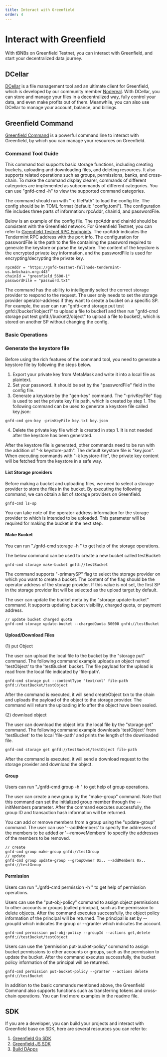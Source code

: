 ```yaml
---
title: Interact with Greenfield
order: 4
---
```


# Interact with Greenfield

With tBNBs on Greenfield Testnet, you can interact with Greenfield, and start your decentralized data journey.

## DCellar

[DCellar](http://dcellar.io) is a file management tool and an ultimate client for Greenfield, which is developed by
our community member [Nodereal](https://nodereal.io/). With DCellar, you can store and manage your files in a
decentralized way, fully control your data, and even make profits out of them. Meanwhile, you can also use DCellar to
manage your account, balance, and billings.

## Greenfield Command

[Greenfield Command](https://github.com/bnb-chain/greenfield-cmd) is a powerful command line to interact with Greenfield,
by which you can manage your resources on Greenfield. 

### Command Tool Guide

This command tool supports basic storage functions, including creating buckets, uploading and downloading files, and deleting resources. It also supports related operations such as groups, permissions, banks, and cross-chain. To make the command display clearer, commands of different categories are implemented as subcommands of different categories. You can use "gnfd-cmd -h" to view the supported command categories.

The command should run with "-c filePath" to load the config file. The config should be in TOML format (default: "config.toml"). The configuration file includes three parts of information: rpcAddr, chainId, and passwordFile.

Below is an example of the config file. The rpcAddr and chainId should be consistent with the Greenfield network.
For Greenfield Testnet, you can refer to [Greenfield Testnet RPC Endpoints](https://greenfield.bnbchain.org/docs/guide/resources.html#rpc-endpoints). 
The rpcAddr indicates the Tendermint RPC address with the port info. 
The configuration for passwordFile is the path to the file containing the password required to generate the keystore or parse the keystore.
The content of the keystore is the encrypted private key information, and the passwordFile is used for encrypting/decrypting the private key.


```
rpcAddr = "https://gnfd-testnet-fullnode-tendermint-us.bnbchain.org:443"
chainId = "greenfield_5600-1"
passwordFile = "password.txt"
```

The command has the ability to intelligently select the correct storage provider to respond to the request. The user only needs to set the storage provider operator-address if they want to create a bucket on a specific SP. For example, the user can run "gnfd-cmd storage put test gnfd://bucket1/object1" to upload a file to bucket1 and then run "gnfd-cmd storage put test gnfd://bucket2/object" to upload a file to bucket2, which is stored on another SP without changing the config.

### Basic Operations

### Generate the keystore file

Before using the rich features of the command tool, you need to generate a keystore file by following the steps below.

1. Export your private key from MetaMask and write it into a local file as plaintext.
2. Set your password. It should be set by the "passwordFile" field in the config file.
3. Generate a keystore by the "gen-key" command. The "-privKeyFile" flag is used to set the private key file path, which is created by step 1. The following command can be used to generate a keystore file called key.json:

```
gnfd-cmd gen-key -privKeyFile key.txt key.json
```

4. Delete the private key file which is created in step 1. It is not needed after the keystore has been generated.

After the keystore file is generated, other commands need to be run with the addition of "-k keystore-path". 
The default keystore file is "key.json". When executing commands with "-k keystore-file", the private key content will be fetched from the keystore in a safe way.


#### List Storage providers

Before making a bucket and uploading files, we need to select a storage provider to store the files in the bucket. By executing the following command, we can obtain a list of storage providers on Greenfield.

```
gnfd-cmd ls-sp
```

You can take note of the operator-address information for the storage provider to which is intended to be uploaded. This parameter will be required for making the bucket in the next step.


#### Make Bucket

You can run "./gnfd-cmd storage -h " to get help of the storage operations.

The below command can be used to create a new bucket called testBucket:

```
gnfd-cmd storage make-bucket gnfd://testBucket
```

The command supports "-primarySP" flag to select the storage provider on which you want to create a bucket. The content of the flag should be the operator address of the storage provider. If this value is not set, the first SP in the storage provider list will be selected as the upload target by default.

The user can update the bucket meta by the "storage update-bucket" command. It supports updating bucket visibility, charged quota, or payment address.


```
// update bucket charged quota 
gnfd-cmd storage update-bucket --chargedQuota 50000 gnfd://testBucket
```

#### Upload/Download Files

(1) put Object

The user can upload the local file to the bucket by the "storage put" command. The following command example uploads an object named 'testObject' to the 'testBucket' bucket. The file payload for the upload is read from the local file indicated by 'file-path'.

```
gnfd-cmd storage put --contentType "text/xml" file-path gnfd://testBucket/testObject
```

After the command is executed, it will send createObject txn to the chain and uploads the payload of the object to the storage provider.
The command will return the uploading info after the object have been sealed.


(2) download object

The user can download the object into the local file by the "storage get" command. The following command example downloads 'testObject' from 'testBucket' to the local 'file-path' and prints the length of the downloaded file.

```
gnfd-cmd storage get gnfd://testBucket/testObject file-path
```

After the command is executed, it will send a download request to the storage provider and download the object.

#### Group 

Users can run "./gnfd-cmd group -h " to get help of group operations.

The user can create a new group by the "make-group" command. Note that this command can set the initialized group member through the --initMembers parameter. After the command executes successfully, the group ID and transaction hash information will be returned.

You can add or remove members from a group using the "update-group" command. The user can use '--addMembers' to specify the addresses of the members to be added or '--removeMembers' to specify the addresses of the members to be removed.

```
// create 
gnfd-cmd group make-group gnfd://testGroup
// update
gnfd-cmd group update-group --groupOwner 0x.. --addMembers 0x.. gnfd://testGroup
```

#### Permission 
Users can run "./gnfd-cmd permission -h " to get help of permission operations.

Users can use the "put-obj-policy" command to assign object permissions to other accounts or groups (called principal), such as the permission to delete objects. After the command executes successfully, the object policy information of the principal will be returned. The principal is set by --groupId which indicates the group or --granter which indicates the account.

```
gnfd-cmd permission put-obj-policy --groupId --actions get,delete gnfd://testBucket/testObject
```

Users can use the 'permission put-bucket-policy' command to assign bucket permissions to other accounts or groups, such as the permission to update the bucket. After the command executes successfully, the bucket policy information of the principal will be returned.

```
gnfd-cmd permission put-bucket-policy --granter --actions delete gnfd://testBucket
```

In addition to the basic commands mentioned above, the Greenfield Command also supports functions such as transferring tokens and cross-chain operations. You can find more examples in the readme file.


## SDK

If you are a developer, you can build your projects and interact with Greenfield base on SDK, here are several
resources you can refer to:
1. [Greenfield Go SDK](https://github.com/bnb-chain/greenfield-go-sdk)
2. [Greenfield JS SDK](https://github.com/bnb-chain/greenfield-js-sdk)
3. [Build DApps](./dapp)
